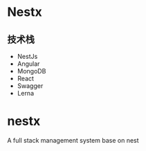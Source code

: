 
# Nestx 

## 技术栈

- NestJs
- Angular
- MongoDB
- React
- Swagger
- Lerna

# nestx
A full stack management system base on nest


